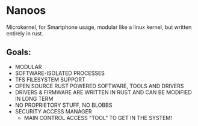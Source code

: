 # Nanoos
Microkernel, for Smartphone usage, modular like a linux kernel, but written entirely in rust.

## Goals:

- MODULAR
- SOFTWARE-ISOLATED PROCESSES
- TFS FILESYSTEM SUPPORT
- OPEN SOURCE RUST POWERED SOFTWARE, TOOLS AND DRIVERS
- DRIVERS & FIRMWARE ARE WRITTEN IN RUST AND CAN BE MODIFIED IN LONG TERM
- NO PROPRIETORY STUFF, NO BLOBBS
- SECURITY ACCESS MANAGER
  - MAIN CONTROL ACCESS "TOOL" TO GET IN THE SYSTEM!
